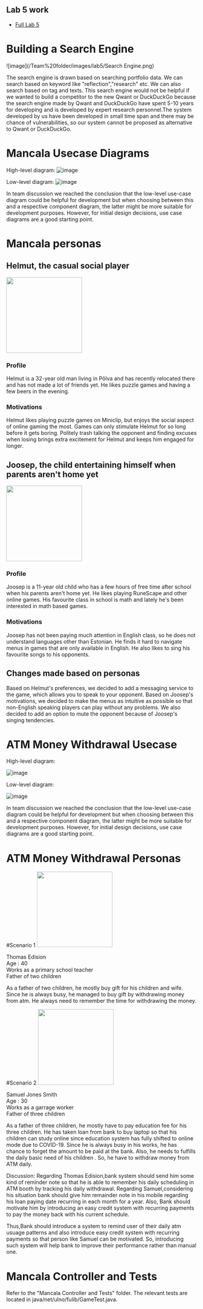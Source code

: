 ## Lab 5 work 
 - [Full Lab 5](/Team%20folder/lab5.md)

# Building a Search Engine
![image](/Team%20folder/images/lab5/Search Engine.png)

The search engine is drawn based on searching portfolio data. We can search based on keyword like "reflection","research" etc. We can also search based on tag and texts.
This search engine would not be helpful if we wanted to build a competitor to the new Qwant or DuckDuckGo because the search engine made by Qwant and DuckDuckGo have
spent 5-10 years for developing and is developed by expert research personnel.The system developed by us have been developed in small time span and there may be chance of vulnerabilities, so our system cannot be proposed as alternative to Qwant or DuckDuckGo.


# Mancala Usecase Diagrams

High-level diagram:
![image](/Team%20folder/images/lab5/lab5_mancala_highlevel.PNG)

Low-level diagram:
![image](/Team%20folder/images/lab5/lab5_mancala_lowlevel.PNG)

In team discussion we reached the conclusion that the low-level use-case diagram
could be helpful for development but when choosing between this and a
respective component diagram, the latter might be more suitable for development purposes.
However, for initial design decisions, use case diagrams are a good starting point.

# Mancala personas

## Helmut, the casual social player
<img src="https://i.pinimg.com/originals/c8/21/a9/c821a968366fbb604619476753e377f9.jpg" width="200" />

### Profile
Helmut is a 32-year old man living in Põlva and has recently relocated there and has not made a lot of friends yet. He likes puzzle games and having a few beers in the evening.
### Motivations
Helmut likes playing puzzle games on Miniclip, but enjoys the social aspect of online gaming the most. Games can only stimulate Helmut for so long before it gets boring. Politely trash talking the opponent and finding excuses when losing brings extra excitement for Helmut and keeps him engaged for longer.

## Joosep, the child entertaining himself when parents aren't home yet
<img src="https://cdn.onebauer.media/one/media/5d4b/ec2e/e091/dba7/778b/160f/home-alone-again.jpg?quality=50&width=1800&ratio=16-9&resizeStyle=aspectfill&format=jpg" width="200" />

### Profile
Joosep is a 11-year old child who has a few hours of free time after school when his parents aren't home yet. He likes playing RuneScape and other online games. His favourite class in school is math and lately he's been interested in math based games.
### Motivations
Joosep has not been paying much attention in English class, so he does not understand languages other than Estonian. He finds it hard to navigate menus in games that are only available in English. He also likes to sing his favourite songs to his opponents.

## Changes made based on personas
Based on Helmut's preferences, we decided to add a messaging service to the game, which allows you to speak to your opponent. Based on Joosep's motivations, we decided to make the menus as intuitive as possible so that non-English speaking players can play without any problems. We also decided to add an option to mute the opponent because of Joosep's singing tendencies. 

# ATM Money Withdrawal Usecase

High-level diagram: 

![image](/Team%20folder/images/lab5/lab_5_ATM_highlevel.png)

Low-level diagram:

![image](/Team%20folder/images/lab5/lab_5_ATM_lowlevel.png)

In team discussion we reached the conclusion that the low-level use-case diagram
could be helpful for development but when choosing between this and a
respective component diagram, the latter might be more suitable for development purposes.
However, for initial design decisions, use case diagrams are a good starting point.

# ATM Money Withdrawal Personas
#Scenario 1
<img src="https://www.squidge.org/~peja/aliassmithandjones/benww2.jpg" width="200"/>

Thomas Edision <br />
Age : 40 <br />
Works as a primary school teacher <br />
Father of two children <br />

As a father of two children, he mostly buy gift for his children and wife. Since he is always busy, he managed to buy gift by withdrawing money from atm.
He always need to remember the time for withdrawing the money. 

#Scenario 2
<img src="https://cdn.vox-cdn.com/thumbor/LzHo4JSAD1T4N8C_1Ou4eop7vNU=/0x0:4989x3329/1200x800/filters:focal(2067x841:2865x1639)/cdn.vox-cdn.com/uploads/chorus_image/image/58889141/usa_today_10665675.0.jpg" width="200"/>

Samuel Jones Smith <br />
Age : 30 <br />
Works as a garrage worker <br />
Father of three children <br />

As a father of three children, he mostly have to pay education fee for his three children. He has taken loan from bank  to buy laptop so that his children can study online since education system has fully shifted to online mode due to COVID-19. Since he is always busy in his works, he has chance to forget the amount to be paid at the bank. Also, he needs to fulfills the daily basic need of his children . So, he have to withdraw money from ATM daily. 

Discussion:
Regarding Thomas Edision,bank system should send him some kind of reminder note so that he is able to remember his daily scheduling in ATM booth by tracking his daily
withdrawal.
Regarding Samuel,considering his situation bank should give him remainder note in his mobile regarding his loan paying date recurring in each month for a year. Also, Bank should motivate him by introducing an easy credit system with recurring payments to pay the money back with his current schedule.

Thus,Bank should introduce a system to remind user of their daily atm usuage patterns and also introduce easy credit system with recurring payments so that person like Samuel can be motivated. So, introducing such system will help bank to improve their performance rather than manual one.



# Mancala Controller and Tests

Refer to the "Mancala Controller and Tests" folder. The relevant tests are located
in java/net/ulno/fulib/GameTest.java.
